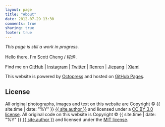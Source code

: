 ```yaml
---
layout: page
title: "About"
date: 2012-07-29 13:30
comments: true
sharing: true
footer: true
---
```


_This page is still a work in progress._

Hello there, I'm Scott Cheng / 程烨.

Find me on [GitHub](https://github.com/scottcheng) | [Instagram](http://instagrid.me/scottcheng/) | [Twitter](https://twitter.com/sctcheng) | [Renren](http://www.renren.com/scott_cheng) | [Jiepang](http://jiepang.com/user/263566308) | [Xiami](http://www.xiami.com/u/1920321)

This website is powered by [Octopress](http://octopress.org) and hosted on [GitHub Pages](http://pages.github.com/).

License
---

All original photographs, images and text on this website are Copyright &copy; {{ site.time | date: "%Y" }} [{{ site.author }}](http://scottcheng.com/) and licensed under a [CC BY 3.0 license](http://creativecommons.org/licenses/by/3.0/). All original code on this website is Copyright &copy; {{ site.time | date: "%Y" }} [{{ site.author }}](http://scottcheng.com/) and licensed under the [MIT license](http://opensource.org/comment/935).